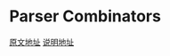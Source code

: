 # Parser Combinators

[原文地址](https://bodil.lol/parser-combinators/)
[说明地址](https://jacobbishopxy.github.io/2021-7-11-rust-parser-combinators/)
